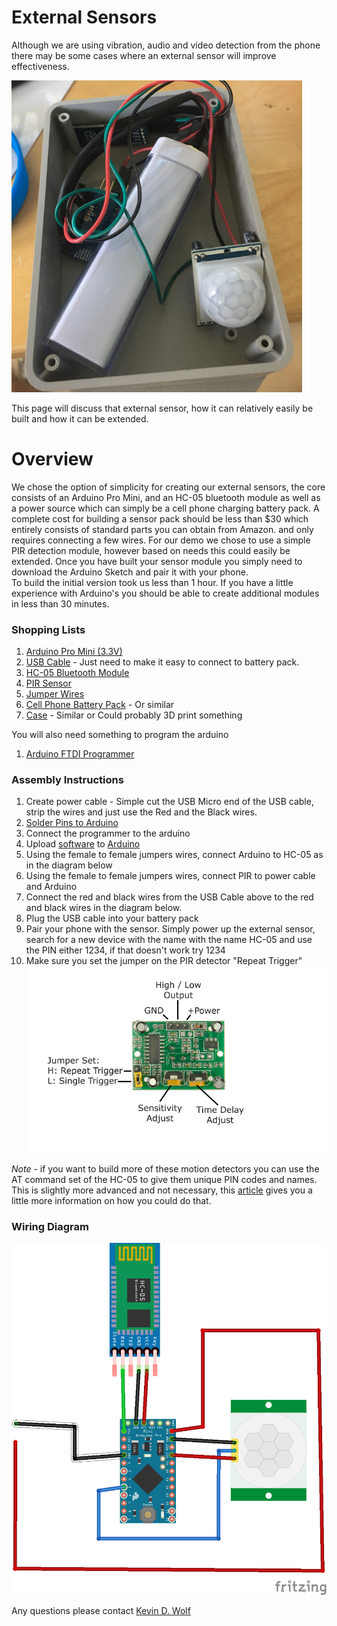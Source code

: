 # External Sensors
Although we are using vibration, audio and video detection from the phone there may be some cases where an external sensor will improve effectiveness.

![PIR Sensor](./images/Assembly.png)


This page will discuss that external sensor, how it can relatively easily be built and how it can be extended.

# Overview
We chose the option of simplicity for creating our external sensors, the core consists of an Arduino Pro Mini, and an HC-05 bluetooth module as well as
a power source which can simply be a cell phone charging battery pack.  A complete cost for building a sensor pack should be less than $30 which entirely consists of standard parts you can obtain from Amazon.
and only requires connecting a few wires.  For our demo we chose to use a simple PIR detection module, however based on needs this could 
easily be extended.  Once you have built your sensor module you simply need to download the Arduino Sketch and pair it with your phone.  
To build the initial version took us less than 1 hour.  If you have a little experience with Arduino's you should be able to create additional modules in less than 30 minutes.

### Shopping Lists
1. [Arduino Pro Mini (3.3V)](https://www.amazon.com/HiLetgo-Atmega328P-AU-Development-Microcontroller-Bootloadered/dp/B00E87VWQW/ref=sr_1_1_sspa?ie=UTF8&qid=1540403147&sr=8-1-spons&keywords=arduino+pro+mini+3.3v&psc=1)
1. [USB Cable](https://www.amazon.com/Android-COVERY-Charging-Samsung-Motorola/dp/B07F9LWQTM/ref=sr_1_6?ie=UTF8&qid=1540403178&sr=8-6&keywords=USB+Cable&dpID=51YH%252BgthZaL&preST=_SY300_QL70_&dpSrc=srch) - Just need to make it easy to connect to battery pack.
1. [HC-05 Bluetooth Module](https://www.amazon.com/HiLetgo-Wireless-Bluetooth-Transceiver-Arduino/dp/B071YJG8DR/ref=sr_1_1_sspa?ie=UTF8&qid=1540403217&sr=8-1-spons&keywords=HC-05&psc=1)
1. [PIR Sensor](https://www.amazon.com/DIYmall-HC-SR501-Infrared-Sensor-Arduino/dp/B07CSM3K63/ref=sr_1_10?s=industrial&ie=UTF8&qid=1540403253&sr=1-10&keywords=PIR+Sensor)
1. [Jumper Wires](https://www.amazon.com/Elegoo-EL-CP-004-Multicolored-Breadboard-arduino/dp/B01EV70C78/ref=pd_bxgy_147_img_3?_encoding=UTF8&pd_rd_i=B01EV70C78&pd_rd_r=d03e2a3f-d7b4-11e8-8b2a-43f93729c796&pd_rd_w=Q6UF4&pd_rd_wg=qe7a6&pf_rd_i=desktop-dp-sims&pf_rd_m=ATVPDKIKX0DER&pf_rd_p=6725dbd6-9917-451d-beba-16af7874e407&pf_rd_r=W49VJ4N2NY4P7QWWVXAN&pf_rd_s=desktop-dp-sims&pf_rd_t=40701&psc=1&refRID=W49VJ4N2NY4P7QWWVXAN)
1. [Cell Phone Battery Pack](https://www.amazon.com/Anker-PowerCore-Lipstick-Sized-Generation-Batteries/dp/B005X1Y7I2/ref=sr_1_3_acs_ac_2?s=industrial&ie=UTF8&qid=1540403288&sr=1-3-acs&keywords=cell+phone+battery+charger) - Or similar
1. [Case](https://www.amazon.com/Ogrmar-Plastic-Dustproof-Junction-Enclosure/dp/B07875F7YZ/ref=sr_1_6?s=industrial&ie=UTF8&qid=1540403331&sr=1-6&keywords=Project+Case&dpID=31dQrW-ZJEL&preST=_SY300_QL70_&dpSrc=srch) - Similar or Could probably 3D print something

You will also need something to program the arduino
1. [Arduino FTDI Programmer](https://www.amazon.com/Sparkfun-Electronics-4446819-FTDI-Cable/dp/B00DJBNDHE/ref=sr_1_4?s=industrial&ie=UTF8&qid=1540403379&sr=1-4&keywords=arduino+ftdi+cable&dpID=41uimvvUC%252BL&preST=_SY300_QL70_&dpSrc=srch)

### Assembly Instructions
1. Create power cable - Simple cut the USB Micro end of the USB cable, strip the wires and just use the Red and the Black wires.
1. [Solder Pins to Arduino](https://www.youtube.com/watch?v=37mW1i_oEpA)
1. Connect the programmer to the arduino
1. Upload [software](https://github.com/bytemaster-0xff/plugs/tree/master/arduino/motiondetector) to [Arduino](https://www.arduino.cc/en/Guide/ArduinoProMini)
1. Using the female to female jumpers wires, connect Arduino to HC-05 as in the diagram below
1. Using the female to female jumpers wires, connect PIR to power cable and Arduino
1. Connect the red and black wires from the USB Cable above to the red and black wires in the diagram below.
1. Plug the USB cable into your battery pack
1. Pair your phone with the sensor.  Simply power up the external sensor, search for a new device with the name with the name HC-05 and use the PIN either 1234, if that doesn't work try 1234
1. Make sure you set the jumper on the PIR detector "Repeat Trigger"
![PIR Detector](./images/PIRMotion.png)


*Note* - if you want to build more of these motion detectors you can use the AT command set of the HC-05 to give them unique PIN codes and names.  This is slightly more advanced and not necessary, this [article](http://www.martyncurrey.com/arduino-with-hc-05-bluetooth-module-at-mode/) gives you a little more information on how you could do that.


### Wiring Diagram
![Wiring Diagram](./images/ExternalSensorWiring.png)

Any questions please contact [Kevin D. Wolf](mailto:kevinw@software-logistics.com)
